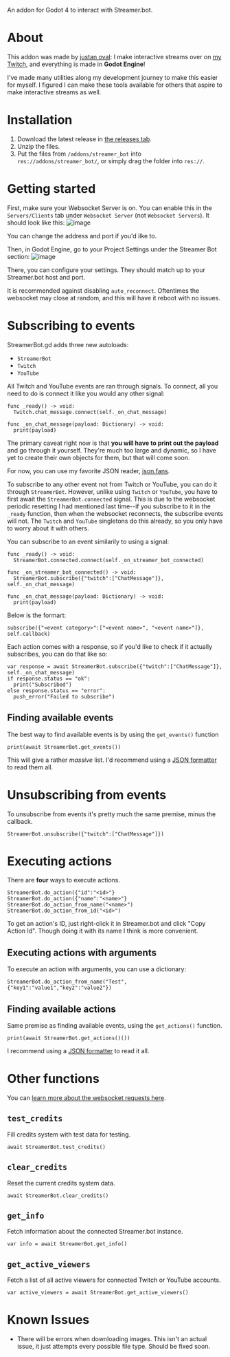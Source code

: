 An addon for Godot 4 to interact with Streamer.bot.

# About
This addon was made by [justan oval](https://justanoval.com/): I make interactive streams over on [my Twitch](https://www.twitch.tv/justanoval), and everything is made in **Godot Engine**!

I've made many utilities along my development journey to make this easier for myself. I figured I can make these tools available for others that aspire to make interactive streams as well.

# Installation
1. Download the latest release in [the releases tab](https://github.com/justanoval/StreamerBot.gd/releases).
2. Unzip the files.
3. Put the files from `/addons/streamer_bot` into `res://addons/streamer_bot/`, or simply drag the folder into `res://`.

# Getting started
First, make sure your Websocket Server is on. You can enable this in the `Servers/Clients` tab under `Websocket Server` (not `Websocket Servers`). It should look like this:
![image](https://github.com/user-attachments/assets/61ba3be5-88f3-4f84-9cec-1b40b59c2564)

You can change the address and port if you'd ilke to.

Then, in Godot Engine, go to your Project Settings under the Streamer Bot section:
![image](https://github.com/user-attachments/assets/1e4b471c-80e3-4fdc-a905-06796d13dd4b)

There, you can configure your settings. They should match up to your Streamer.bot host and port.

It is recommended against disabling `auto_reconnect`. Oftentimes the websocket may close at random, and this will have it reboot with no issues.

# Subscribing to events
StreamerBot.gd adds three new autoloads:
- `StreamerBot`
- `Twitch`
- `YouTube`

All Twitch and YouTube events are ran through signals. To connect, all you need to do is connect it like you would any other signal:
```gdscript
func _ready() -> void:
  Twitch.chat_message.connect(self._on_chat_message)

func _on_chat_message(payload: Dictionary) -> void:
  print(payload)
```

The primary caveat right now is that **you will have to print out the payload** and go through it yourself. They're much too large and dynamic, so I have yet to create their own objects for them, but that will come soon.

For now, you can use my favorite JSON reader, [json.fans](https://json.fans/).

To subscribe to any other event not from Twitch or YouTube, you can do it through `StreamerBot`. However, unlike using `Twitch` or `YouTube`, you have to first await the `StreamerBot.connected` signal. 
This is due to the websocket periodic resetting I had mentioned last time--if you subscribe to it in the `_ready` function, then when the websocket reconnects, the subscribe events will not. The `Twitch` and `YouTube` singletons do this already, so you only have 
to worry about it with others.

You can subscribe to an event similarily to using a signal:
```gdscript
func _ready() -> void:
  StreamerBot.connected.connect(self._on_streamer_bot_connected)

func _on_streamer_bot_connected() -> void:
  StreamerBot.subscribe({"twitch":["ChatMessage"]}, self._on_chat_message)

func _on_chat_message(payload: Dictionary) -> void:
  print(payload)
```

Below is the formart:
```gdscript
subscribe({"<event category>":["<event name>", "<event name>"]}, self.callback)
```

Each action comes with a response, so if you'd like to check if it actually subscribes, you can do that like so:
```gdscript
var response = await StreamerBot.subscribe({"twitch":["ChatMessage"]}, self._on_chat_message)
if response.status == "ok":
  print("Subscribed")
else response.status == "error":
  push_error("Failed to subscribe")
```

## Finding available events
The best way to find available events is by using the `get_events()` function
```gdscript
print(await StreamerBot.get_events())
```
This will give a rather _massive_ list. I'd recommend using a [JSON formatter](https://json.fans/) to read them all.

# Unsubscribing from events
To unsubscribe from events it's pretty much the same premise, minus the callback.
```gdscript
StreamerBot.unsubscribe({"twitch":["ChatMessage"]})
```

# Executing actions
There are **four** ways to execute actions.
```gdscript
StreamerBot.do_action({"id":"<id>"}
StreamerBot.do_action({"name":"<name>"}
StreamerBot.do_action_from_name("<name>")
StreamerBot.do_action_from_id("<id>")
```

To get an action's ID, just right-click it in Streamer.bot and click "Copy Action Id". Though doing it with its name I think is more convenient.

## Executing actions with arguments
To execute an action with arguments, you can use a dictionary:
```gdscript
StreamerBot.do_action_from_name("Test", {"key1":"value1","key2":"value2"})
```

## Finding available actions
Same premise as finding available events, using the `get_actions()` function.
```gdscript
print(await StreamerBot.get_actions()())
```
I recommend using a [JSON formatter](https://json.fans/) to read it all.

# Other functions
You can [learn more about the websocket requests here](https://docs.streamer.bot/api/servers/websocket/requests).
## `test_credits`
Fill credits system with test data for testing.
```gdscript
await StreamerBot.test_credits()
```
## `clear_credits`
Reset the current credits system data.
```gdscript
await StreamerBot.clear_credits()
```
## `get_info`
Fetch information about the connected Streamer.bot instance.
```gdscript
var info = await StreamerBot.get_info()
```
## `get_active_viewers`
Fetch a list of all active viewers for connected Twitch or YouTube accounts.
```gdscript
var active_viewers = await StreamerBot.get_active_viewers()
```
# Known Issues
- There will be errors when downloading images. This isn't an actual issue, it just attempts every possible file type. Should be fixed soon.
